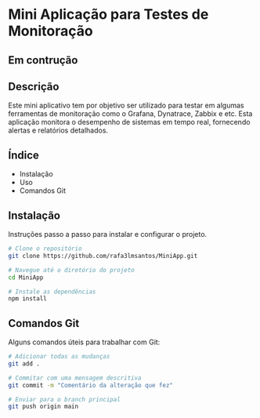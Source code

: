 # Mini Aplicação para Testes de Monitoração

## Em contrução

## Descrição
Este mini aplicativo tem por objetivo ser utilizado para testar em algumas ferramentas de monitoração como o Grafana, Dynatrace, Zabbix e etc. Esta aplicação monitora o desempenho de sistemas em tempo real, fornecendo alertas e relatórios detalhados.

## Índice
- Instalação
- Uso
- Comandos Git


## Instalação
Instruções passo a passo para instalar e configurar o projeto.

```bash
# Clone o repositório
git clone https://github.com/rafa3lmsantos/MiniApp.git

# Navegue até o diretório do projeto
cd MiniApp

# Instale as dependências
npm install
```

## Comandos Git
Alguns comandos úteis para trabalhar com Git:

```bash
# Adicionar todas as mudanças
git add .

# Commitar com uma mensagem descritiva
git commit -m "Comentário da alteração que fez"

# Enviar para o branch principal
git push origin main


